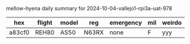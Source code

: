mellow-hyena daily summary for 2024-10-04-vallejo1-rpi3a-uat-978

|hex|flight|model|reg|emergency|mil|weirdo|
|--|--|--|--|--|--|--|
|a83cf0|REH80|AS50|N63RX|none|F|yyy|
